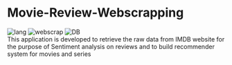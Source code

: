 # Movie-Review-Webscrapping

![lang](https://img.shields.io/badge/Python-3.6-green) ![webscrap](https://img.shields.io/badge/IMDB-Web--Scrapping-yellow) ![DB](https://img.shields.io/badge/Database-MongoDB-blue)
<br>This application is developed to retrieve the raw data from IMDB website for the purpose of Sentiment analysis on reviews and to build recommender system for movies and series 
